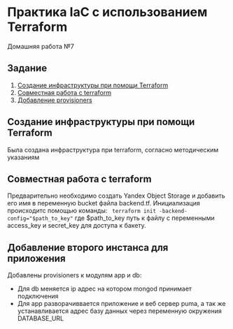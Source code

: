 # Практика IaC с использованием Terraform
Домашняя работа №7

## Задание
1. [Создание инфраструктуры при помощи Terraform](#chapter-0)
2. [Совместная работа с terraform](#chapter-1)
3. [Добавление provisioners](#chapter-2)

<a id="chapter-0"></a>
## Создание инфраструктуры при помощи Terraform

Была создана инфраструктура при terraform, согласно методическим указаниям

<a id="chapter-1"></a>
## Совместная работа с terraform

Предварительно необходимо создать Yandex Object Storage и добавить его имя в переменную bucket файла backend.tf.
Инициализация происходитс помощью команды:
``` terraform init -backend-config="$path_to_key"```
где $path_to_key путь к файлу с переменными access_key и secret_key для доступа к бакету.

<a id="chapter-2"></a>
## Добавление второго инстанса для приложения
Добавлены provisioners к модулям app и db:
- Для db меняется ip адрес на котором mongod принимает подключения
- Для app разворачиввается приложение и веб сервер puma, а так же устанавливается адрес базу данных через переменную окружения DATABASE_URL
